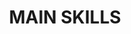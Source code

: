 ---
title : "MAIN SKILLS"
service_list:
# service item loop
- name : "Golang"
  image : "http://blog.engineering.publicissapient.fr/wp-content/uploads/2016/10/gopher.png"
  
# service item loop
- name : "JS / TS"
  image : "https://www.developpez.net/forums/attachments/p288914d1/a/a/a"
  
# service item loop
- name : "Python"
  image : "https://upload.wikimedia.org/wikipedia/commons/thumb/c/c3/Python-logo-notext.svg/1200px-Python-logo-notext.svg.png"
  
# service item loop
- name : "React"
  image : "images/icons/react.png"
  
# service item loop
- name : "NestJS (NodeJS)"
  image : "https://blog.theodo.com/static/353291819c0a67f2e7706e81aeb0ba10/50383/nest_logo.png"
  
# service item loop
- name : "Flutter"
  image : "https://cdn.worldvectorlogo.com/logos/flutter-logo.svg"

# service item loop
- name : "Docker"
  image : "https://www.docker.com/sites/default/files/d8/styles/role_icon/public/2019-07/Moby-logo.png?itok=sYH_JEaJ"

# service item loop
- name : "Kubernetes"
  image : "images/icons/k8s.png"

# service item loop
- name : "Jenkins"
  image : "https://upload.wikimedia.org/wikipedia/commons/thumb/e/e9/Jenkins_logo.svg/1200px-Jenkins_logo.svg.png"

# service item loop
- name : "gRPC"
  image : "https://blog.knoldus.com/wp-content/uploads/2020/03/grpc-icon-color.png"

# service item loop
- name : "Microservices"
  image : "https://hackr.io/tutorials/learn-microservices/logo/logo-microservices?ver=1557508246"

# service item loop
- name : "AWS"
  image : "https://upload.wikimedia.org/wikipedia/commons/thumb/9/93/Amazon_Web_Services_Logo.svg/1280px-Amazon_Web_Services_Logo.svg.png"

# custom style
custom_class: "" 
custom_attributes: "" 
custom_css: ".service-img {width: 4rem;margin: auto;}"
---